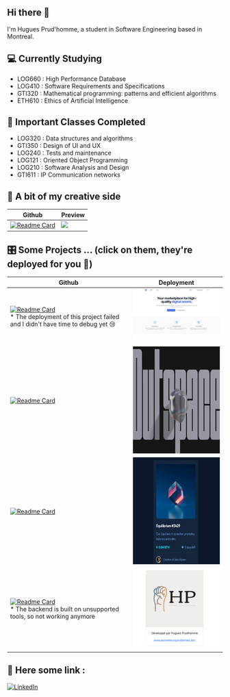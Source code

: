 ## Hi there 👋

I'm Hugues Prud'homme, a student in Software Engineering based in Montreal.

## 💻 Currently Studying
- LOG660 : High Performance Database
- LOG410 : Software Requirements and Specifications
- GTI320 : Mathematical programming: patterns and efficient algorithms
- ETH610 : Ethics of Artificial Intelligence

## 📖 Important Classes Completed

- LOG320 : Data structures and algorithms
- GTI350 : Design of UI and UX
- LOG240 : Tests and maintenance
- LOG121 : Oriented Object Programming
- LOG210 : Software Analysis and Design
- GTI611 : IP Communication networks

## 🦄 A bit of my creative side
| Github        | Preview   |
| --------------|-----------|
[![Readme Card](https://github-readme-stats.vercel.app/api/pin/?username=Huguesmmm&repo=dotfiles)](https://github.com/Huguesmmm/dotfiles/) | [<img src="https://github.com/user-attachments/assets/df88614d-f366-45a6-90ab-2d2456889927" width="350" height="auto"/>](https://github.com/Huguesmmm/dotfiles) |

## 🎛️ Some Projects ... (click on them, they're deployed for you 🤗)

| Github        | Deployment    |
| ------------- | ------------- |
[![Readme Card](https://github-readme-stats.vercel.app/api/pin/?username=Huguesmmm&repo=digitalhippo)](https://github.com/Huguesmmm/digitalhippo/) <br>* The deployment of this project failed and I didn't have time to debug yet 😢 | [<img src="https://github.com/Huguesmmm/digitalhippo/blob/main/public/digitalhippo_deployment.png" width="350" height="auto">](https://digitalhippo-production-f969.up.railway.app/) |
[![Readme Card](https://github-readme-stats.vercel.app/api/pin/?username=Huguesmmm&repo=3d-blob)](https://github.com/Huguesmmm/3d-blob) | [<img src="https://github.com/Huguesmmm/3d-blob/blob/main/src/assets/Readme/3d-blob_preview.png" width="350" height=250>](https://huguesmmm.github.io/3d-blob/) |
|[![Readme Card](https://github-readme-stats.vercel.app/api/pin/?username=Huguesmmm&repo=frontendMentor-nftPreview)](https://github.com/Huguesmmm/frontendMentor-nftPreview) | [<img src="https://github.com/Huguesmmm/frontendMentor-nftPreview/raw/main/public/images/readmePreview.png" width="250" height=250 margin="auto">](https://huguesmmm.github.io/frontendMentor-nftPreview/) |
|[![Readme Card](https://github-readme-stats.vercel.app/api/pin/?username=Huguesmmm&repo=Interventions)](https://github.com/Huguesmmm/Interventions) <br>* The backend is built on unsupported tools, so not working anymore | [<img src="https://github.com/Huguesmmm/Interventions/blob/73da337bcd115968ec6f0f4df21d1674c10e10ae/src/assets/images/screenshot-deployment.png" width="350" height="auto">](https://interventions.vercel.app/accueil) |

## 🤖 Here some link :

[![LinkedIn](https://img.shields.io/badge/LinkedIn-0077B5?style=for-the-badge&logo=linkedin&logoColor=white)](https://www.linkedin.com/in/hugues-prud-homme-9bba43180/)
